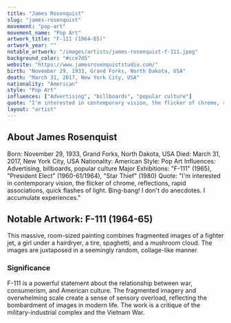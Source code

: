 ```yaml
---
title: "James Rosenquist"
slug: "james-rosenquist"
movement: "pop-art"
movement_name: "Pop Art"
artwork_title: "F-111 (1964-65)"
artwork_year: ""
notable_artwork: "/images/artists/james-rosenquist-f-111.jpeg"
background_color: "#cce7d5"
website: "https://www.jamesrosenquiststudio.com/"
birth: "November 29, 1933, Grand Forks, North Dakota, USA"
death: "March 31, 2017, New York City, USA"
nationality: "American"
style: "Pop Art"
influences: ["Advertising", "billboards", "popular culture"]
quote: "I'm interested in contemporary vision, the flicker of chrome, reflections, rapid associations, quick flashes of light. Bing-bang! I don't do anecdotes. I accumulate experiences."
layout: "artist"
---
```


## About James Rosenquist

Born: November 29, 1933, Grand Forks, North Dakota, USA Died: March 31, 2017, New York City, USA Nationality: American Style: Pop Art Influences: Advertising, billboards, popular culture Major Exhibitions: "F-111" (1965), "President Elect" (1960-61/1964), "Star Thief" (1980) Quote: "I'm interested in contemporary vision, the flicker of chrome, reflections, rapid associations, quick flashes of light. Bing-bang! I don't do anecdotes. I accumulate experiences."

## Notable Artwork: F-111 (1964-65)

This massive, room-sized painting combines fragmented images of a fighter jet, a girl under a hairdryer, a tire, spaghetti, and a mushroom cloud. The images are juxtaposed in a seemingly random, collage-like manner.

### Significance

F-111 is a powerful statement about the relationship between war, consumerism, and American culture. The fragmented imagery and overwhelming scale create a sense of sensory overload, reflecting the bombardment of images in modern life. The work is a critique of the military-industrial complex and the Vietnam War.
